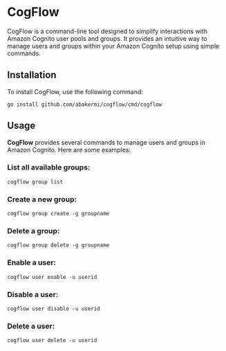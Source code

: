 # CogFlow

CogFlow is a command-line tool designed to simplify interactions with Amazon Cognito user pools and groups. It provides an intuitive way to manage users and groups within your Amazon Cognito setup using simple commands.

## Installation

To install CogFlow, use the following command:

```shell
go install github.com/abakermi/cogflow/cmd/cogflow
```

## Usage

**CogFlow** provides several commands to manage users and groups in Amazon Cognito. Here are some examples:
### List all available groups:
```shell
cogflow group list
```
### Create a new group:
```
cogflow group create -g groupname
```
### Delete a group:
```
cogflow group delete -g groupname
```
### Enable a user:
```shell
cogflow user enable -u userid
```
### Disable a user:
```shell
cogflow user disable -u userid
```
### Delete a user:
```shell
cogflow user delete -u userid
```